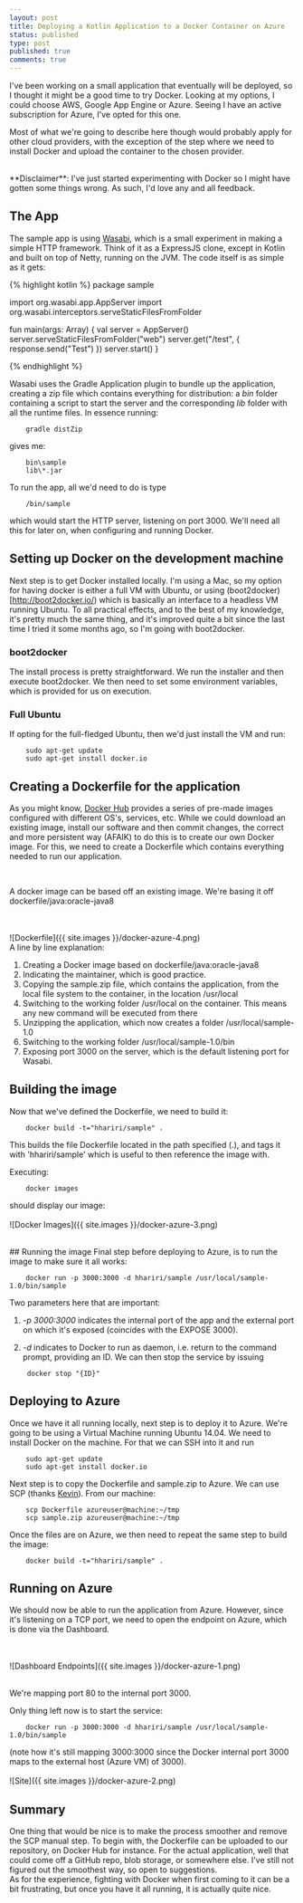 ```yaml
---
layout: post
title: Deploying a Kotlin Application to a Docker Container on Azure
status: published
type: post
published: true
comments: true
---
```


I've been working on a small application that eventually will be deployed, so I thought it might be a good time to try Docker. Looking at my options, I could
choose AWS, Google App Engine or Azure. Seeing I have an active subscription for Azure, I've opted for this one.

Most of what we're going to describe here though would probably apply
for other cloud providers, with the exception of the step where we need to install Docker and upload the container to the chosen provider.


<br/>
**Disclaimer**: I've just started experimenting with Docker so I might have gotten some things wrong. As such, I'd love any and all feedback.

## The App
The sample app is using [Wasabi](https://github.com/hhariri/wasabi), which is a small experiment in making a simple HTTP framework. Think of it
 as a ExpressJS clone, except in Kotlin and built on top of Netty, running on the JVM. The code itself is as simple as it gets:

{% highlight kotlin %}
package sample

import org.wasabi.app.AppServer
import org.wasabi.interceptors.serveStaticFilesFromFolder

fun main(args: Array<String>) {
    val server = AppServer()
    server.serveStaticFilesFromFolder("web")
    server.get("/test", { response.send("Test") })
    server.start()
}

{% endhighlight %}

Wasabi uses the Gradle Application plugin to bundle up the application, creating a zip file which contains everything for distribution: a *bin* folder containing a script to start
the server and the corresponding *lib*  folder with all the runtime files. In essence running:

        gradle distZip

gives me:

        bin\sample
        lib\*.jar


To run the app, all we'd need to do is type

        /bin/sample

which would start the HTTP server, listening on port 3000. We'll need all this for later on, when configuring and running Docker.

## Setting up Docker on the development machine
Next step is to get Docker installed locally. I'm using a Mac, so my option for having docker is either a full VM with Ubuntu, or using (boot2docker)[http://boot2docker.io/)
which is basically an interface to a headless VM running Ubuntu. To all practical effects, and to the best of my knowledge, it's pretty much the same thing, and it's improved quite a bit since the last
time I tried it some months ago, so I'm going with boot2docker.

### boot2docker
The install process is pretty straightforward. We run the installer and then execute boot2docker. We then
need to set some environment variables, which is provided for us on execution.

### Full Ubuntu
If opting for the full-fledged Ubuntu, then we'd just install the VM and run:

        sudo apt-get update
        sudo apt-get install docker.io

## Creating a Dockerfile for the application
As you might know, [Docker Hub](https://hub.docker.com/) provides a series of pre-made images configured with different OS's, services, etc. While we could
download an existing image, install our software and then commit changes, the correct and more persistent way (AFAIK) to do this is to create our own Docker image.
For this, we need to create a Dockerfile which contains everything needed to run our application.


<br/>

A docker image can be based off an existing image. We're basing it off dockerfile/java:oracle-java8



<br/>
<br/>
![Dockerfile]({{ site.images }}/docker-azure-4.png)


<br/>
A line by line explanation:
<br/>


1. Creating a Docker image based on dockerfile/java:oracle-java8
2. Indicating the maintainer, which is good practice.
3. Copying the sample.zip file, which contains the application, from the local file system to the container, in the location /usr/local
4. Switching to the working folder /usr/local on the container. This means any new command will be executed from there
5. Unzipping the application, which now creates a folder /usr/local/sample-1.0
6. Switching to the working folder /usr/local/sample-1.0/bin
7. Exposing port 3000 on the server, which is the default listening port for Wasabi.

## Building the image
Now that we've defined the Dockerfile, we need to build it:

        docker build -t="hhariri/sample" .

This builds the file Dockerfile located in the path specified (.), and tags it with 'hhariri/sample' which is useful to then reference the image with.

Executing:

        docker images

should display our image:
<br/>
<br/>
![Docker Images]({{ site.images }}/docker-azure-3.png)

<br/>
## Running the image
Final step before deploying to Azure, is to run the image to make sure it all works:

        docker run -p 3000:3000 -d hhariri/sample /usr/local/sample-1.0/bin/sample

Two parameters here that are important:

1. *-p 3000:3000* indicates the internal port of the app and the external port on which it's exposed (coincides with the EXPOSE 3000).
2. *-d* indicates to Docker to run as daemon, i.e. return to the command prompt, providing an ID. We can then stop the service by issuing

        docker stop "{ID}"


## Deploying to Azure
Once we have it all running locally, next step is to deploy it to Azure. We're going to be using a Virtual Machine running Ubuntu 14.04. We need to install Docker
on the machine. For that we can SSH into it and run

        sudo apt-get update
        sudo apt-get install docker.io


Next step is to copy the Dockerfile and sample.zip to Azure. We can use SCP (thanks [Kevin](https://twitter.com/vcsjones])). From our machine:


        scp Dockerfile azureuser@machine:~/tmp
        scp sample.zip azureuser@machine:~/tmp

Once the files are on Azure, we then need to repeat the same step to build the image:

        docker build -t="hhariri/sample" .

## Running on Azure
We should now be able to run the application from Azure. However, since it's listening on a TCP port, we need to open the endpoint on Azure,
which is done via the Dashboard.

<br/>
<br/>
![Dashboard Endpoints]({{ site.images }}/docker-azure-1.png)
<br/>
<br/>


We're mapping port 80 to the internal port 3000.

Only thing left now is to start the service:

        docker run -p 3000:3000 -d hhariri/sample /usr/local/sample-1.0/bin/sample


(note how it's still mapping 3000:3000 since the Docker internal port 3000 maps to the external host (Azure VM) of 3000).
<br/>
<br/>
![Site]({{ site.images }}/docker-azure-2.png)

## Summary
One thing that would be nice is to make the process smoother and remove the SCP manual step. To begin with, the Dockerfile can be uploaded to our repository, on Docker Hub for instance. For the actual application, well that could come off a GitHub repo, blob
storage, or somewhere else. I've still not figured out the smoothest way, so open to suggestions.
<br/>
As for the experience, fighting with Docker when first coming to it can be a bit frustrating, but once you have it all running, it is actually quite nice.
















